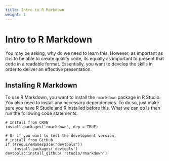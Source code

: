 ```yaml
---
title: Intro to R Markdown
weight: 1
---
```


# Intro to R Markdown

You may be asking, why do we need to learn this. However, as important as it is to be able to create quality code, its equally as important to present that code in a readable format. Essentially, you want to develop the skills in order to deliver an effective presentation.

## Installing R Markdown

To use R Markdown, you want to install the `rmarkdown` package in R Studio. You also need to install any necessary dependencies. To do so, just make sure you have R Studio and R installed before this. What we can do is then run the following code statements:

    # Install from CRAN
    install.packages('rmarkdown', dep = TRUE)

    # Or if you want to test the development version,
    # install from GitHub
    if (!requireNamespace("devtools"))
        install.packages('devtools')
    devtools::install_github('rstudio/rmarkdown')
